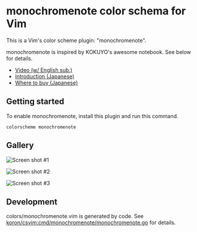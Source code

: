 # monochromenote color schema for Vim

This is a Vim's color scheme plugin: "monochromenote".

monochromenote is inspired by KOKUYO's awesome notebook.
See below for details.

* [Video (w/ English sub.)](https://www.youtube.com/watch?v=pSuv18vGdPc)
* [Introduction (Japanese)](https://www.kokuyo.co.jp/award/archive/goods/monochromenotebook.html)
* [Where to buy (Japanese)](https://www.kokuyo-shop.jp/shop/ProductDetail.aspx?sku=4589518671033)

## Getting started

To enable monochromenote, install this plugin and run this command.

```vim
colorscheme monochromenote
```

## Gallery

![Screen shot #1](https://raw.githubusercontent.com/wiki/koron/vim-monochromenote/images/001.png)

![Screen shot #2](https://raw.githubusercontent.com/wiki/koron/vim-monochromenote/images/002.png)

![Screen shot #3](https://raw.githubusercontent.com/wiki/koron/vim-monochromenote/images/003.png)

## Development

colors/monochromenote.vim is generated by code.
See [koron/csvim:cmd/monochromenote/monochromenote.go](https://github.com/koron/csvim/blob/master/cmd/monochromenote/monochromenote.go) for details.
